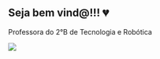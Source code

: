 ## Seja bem vind@!!! 💔

Professora do 2°B de Tecnologia e Robótica

![](https://media.tenor.com/Ee54nMe1LpgAAAAM/its-leviosa-not-leviosar.gif)

